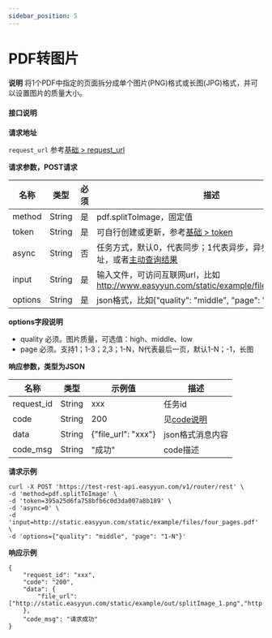 ```yaml
---
sidebar_position: 5
---
```


# PDF转图片


**说明**
将1个PDF中指定的页面拆分成单个图片(PNG)格式或长图(JPG)格式，并可以设置图片的质量大小。




#### 接口说明

**请求地址**

`request_url` 参考[基础 > request_url](/docs/api/base#request-url)


**请求参数，POST请求**

| 名称 | 类型 | 必须 | 描述 |
| --- | --- | --- | --- |
| method | String | 是 | pdf.splitToImage，固定值 |
| token | String | 是 | 可自行创建或更新，参考[基础 > token](/docs/api/base#token)|
| async | String | 否 | 任务方式，默认0，代表同步；1代表异步，异步需要设置回调地址，或者[主动查询结果](/docs/api/pdf.task-result) |
| input | String | 是 | 输入文件，可访问互联网url，比如 http://www.easyyun.com/static/example/files/one_page.pdf |
| options | String | 是 | json格式，比如{"quality": "middle", "page": "1"} |

**options字段说明**

- quality 必须。图片质量，可选值：high、middle、low
- page 必须。支持1；1-3；2,3；1-N，N代表最后一页，默认1-N；-1，长图



**响应参数，类型为JSON**

| 名称 | 类型 | 示例值 | 描述 |
| --- | --- | --- | --- |
| request_id | String | xxx | 任务id |
| code | String | 200 | 见[code说明](/docs/api/code) |
| data | String | {"file_url": "xxx"} | json格式消息内容 |
| code_msg | String | "成功" | code描述 |

**请求示例**
```shell
curl -X POST 'https://test-rest-api.easyyun.com/v1/router/rest' \
-d 'method=pdf.splitToImage' \
-d 'token=395a25d6fa758bfb6c0d3da007a8b189' \
-d 'async=0' \
-d 'input=http://static.easyyun.com/static/example/files/four_pages.pdf' \
-d 'options={"quality": "middle", "page": "1-N"}'
```

**响应示例**
```shell
{
	"request_id": "xxx",
	"code": "200",
	"data": {
		"file_url": ["http://static.easyyun.com/static/example/out/splitImage_1.png","http://static.easyyun.com/static/example/out/splitImage_2.png","http://static.easyyun.com/static/example/out/splitImage_3.png","http://static.easyyun.com/static/example/out/extract/splitImage_4.png"]
	},
	"code_msg": "请求成功"
}
```
